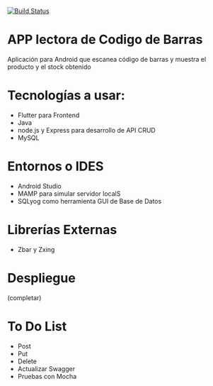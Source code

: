 [![Build Status](http://localhost:8080/buildStatus/icon?job=appScanner)](http://localhost:8080/job/appScanner/)

# APP lectora de Codigo de Barras
Aplicación para Android que escanea código de barras y muestra el producto y el stock obtenido

# Tecnologías a usar:
- Flutter para Frontend
- Java
- node.js  y Express para desarrollo de API CRUD
- MySQL

# Entornos o IDES
- Android Studio
- MAMP para simular servidor localS
- SQLyog como herramienta GUI de Base de Datos

# Librerías Externas
- Zbar y Zxing

# Despliegue
(completar)

# To Do List
- Post
- Put
- Delete
- Actualizar Swagger
- Pruebas con Mocha
